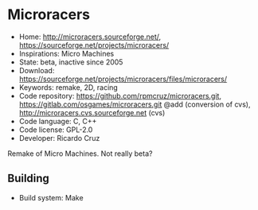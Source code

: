 # Microracers

- Home: http://microracers.sourceforge.net/, https://sourceforge.net/projects/microracers/
- Inspirations: Micro Machines
- State: beta, inactive since 2005
- Download: https://sourceforge.net/projects/microracers/files/microracers/
- Keywords: remake, 2D, racing
- Code repository: https://github.com/rpmcruz/microracers.git, https://gitlab.com/osgames/microracers.git @add (conversion of cvs), http://microracers.cvs.sourceforge.net (cvs)
- Code language: C, C++
- Code license: GPL-2.0
- Developer: Ricardo Cruz

Remake of Micro Machines.
Not really beta?

## Building

- Build system: Make
